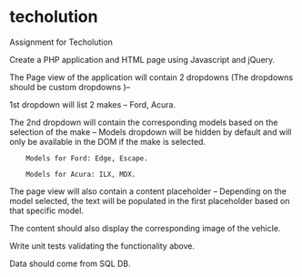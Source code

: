 # techolution

Assignment for Techolution

Create a PHP application and HTML page using Javascript and jQuery.

The Page view of the application will contain 2 dropdowns (The dropdowns should be custom dropdowns )–

1st dropdown will list 2 makes – Ford, Acura.

The 2nd dropdown will contain the corresponding models based on the selection of the make – Models dropdown will be hidden by default and will only be available in the DOM if the make is selected.

        Models for Ford: Edge, Escape.

        Models for Acura: ILX, MDX.


The page view will also contain a content placeholder – Depending on the model selected, the text will be populated in the first placeholder based on that specific model.

The content should also display the corresponding image of the vehicle.

Write unit tests validating the functionality above.

Data should come from SQL DB.
